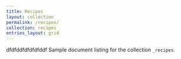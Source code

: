 ```yaml
---
title: Recipes
layout: collection
permalink: /recipes/
collection: recipes
entries_layout: grid
---
```



dfdfddfdfdfdfddf
Sample document listing for the collection `_recipes`.

